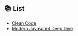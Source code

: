 ## 📚 List
- [Clean Code](./cleancode/1.%20%EA%B9%A8%EB%81%97%ED%95%9C%20%EC%BD%94%EB%93%9C)
- [Modern Javascript Deep Dive](./deep_dive_js/04.%20%EB%B3%80%EC%88%98)

